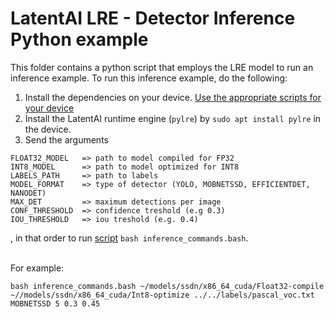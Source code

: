 # LatentAI LRE - Detector Inference Python example 

This folder contains a python script that employs the LRE model to run an inference example. To run this inference example, do the following:

1. Install the dependencies on your device. [Use the appropriate scripts for your device](../../setup_scripts)
2. Install the LatentAI runtime engine (`pylre`) by `sudo apt install pylre` in the device.
3. Send the arguments
```
FLOAT32_MODEL   => path to model compiled for FP32
INT8_MODEL      => path to model optimized for INT8
LABELS_PATH     => path to labels
MODEL_FORMAT    => type of detector (YOLO, MOBNETSSD, EFFICIENTDET, NANODET)
MAX_DET         => maximum detections per image
CONF_THRESHOLD  => confidence treshold (e.g 0.3)
IOU_THRESHOLD   => iou treshold (e.g. 0.4)
```
, in that order to run [script](inference_commands.bash) `bash inference_commands.bash`. 

<br>
For example:

```
bash inference_commands.bash ~/models/ssdn/x86_64_cuda/Float32-compile ~//models/ssdn/x86_64_cuda/Int8-optimize ../../labels/pascal_voc.txt MOBNETSSD 5 0.3 0.45
```